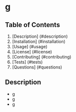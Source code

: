 
  # g

  
  ## Table of Contents
  1. [Description] (#description)
  2. [Installation] (#installation)
  3. [Usage] (#usage)
  4. [License] (#license)
  5. [Contributing] (#contributing)
  6. [Tests] (#tests)
  7. [Questions] (#questions)


  
  ## Description <a name="description"></a>
  - g 
  - g 
  - g

  